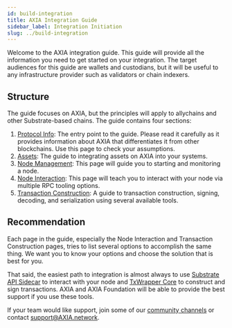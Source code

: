 ```yaml
---
id: build-integration
title: AXIA Integration Guide
sidebar_label: Integration Initiation
slug: ../build-integration
---
```


Welcome to the AXIA integration guide. This guide will provide all the information you need to
get started on your integration. The target audiences for this guide are wallets and custodians, but
it will be useful to any infrastructure provider such as validators or chain indexers.

## Structure

The guide focuses on AXIA, but the principles will apply to allychains and other
Substrate-based chains. The guide contains four sections:

1. [Protocol Info](build-protocol-info.md): The entry point to the guide. Please read it carefully
   as it provides information about AXIA that differentiates it from other blockchains. Use this
   page to check your assumptions.
1. [Assets](build-integrate-assets.md): The guide to integrating assets on AXIA into your
   systems.
1. [Node Management](build-node-management.md): This page will guide you to starting and monitoring
   a node.
1. [Node Interaction](build-node-interaction.md): This page will teach you to interact with your
   node via multiple RPC tooling options.
1. [Transaction Construction](build-transaction-construction.md): A guide to transaction
   construction, signing, decoding, and serialization using several available tools.

## Recommendation

Each page in the guide, especially the Node Interaction and Transaction Construction pages, tries to
list several options to accomplish the same thing. We want you to know your options and choose the
solution that is best for you.

That said, the easiest path to integration is almost always to use
[Substrate API Sidecar](https://github.com/axia-tech/substrate-api-sidecar) to interact with your
node and [TxWrapper Core](https://github.com/axia-tech/txwrapper-core/) to construct and sign
transactions. AXIA and AXIA Foundation will be able to provide the best support if you use these
tools.

If your team would like support, join some of our [community channels](../general/community.md) or contact
support@AXIA.network.
